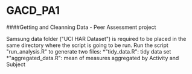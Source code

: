 GACD_PA1
========

####Getting and Cleanning Data - Peer Assessment project

Samsung data folder ("UCI HAR Dataset") is required to be placed in the same directory where the script is going to be run.
Run the script "run_analysis.R" to generate two files: 
*"tidy_data.R": tidy data set
*"aggregated_data.R": mean of measures aggregated by Activity and Subject
